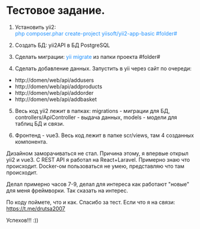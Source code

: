 # Тестовое задание.

1. Установить yii2:  
<span style="color: #1E90FF">php composer.phar create-project yiisoft/yii2-app-basic #folder#</span>

2. Создать БД: yii2API в БД PostgreSQL

3. Сделать миграции: <span style="color: #1E90FF">yii migrate</span> из папки проекта #folder#

4. Сделать добавление данных. Запустить в yii через сайт по очереди: 
<ul>
    <li>http://domen/web/api/addusers</li>
    <li>http://domen/web/api/addproducts</li>
    <li>http://domen/web/api/addorder</li>
    <li>http://domen/web/api/addbasket</li>
</ul>

5. Весь код yii2 лежит в папках: migrations - миграции для БД, controllers/ApiController - выдача данных, models - модели для таблиц БД и связи.

6. Фронтенд - vue3. Весь код лежит в папке scr/views, там 4 созданных компонента.

Дизайном заморачиваться не стал. Причина этому, я впервые открыл yii2 и vue3. С REST API я работал на React+Laravel. Примерно знаю что происходит. Docker-ом пользоваться не умею, представляю что там происходит.

Делал примерно часов 7-9, делал для интереса как работают "новые" для меня фреймворки. Так сказать на интерес.

По коду поймете, что и как. Спасибо за тест. Если что я на связи:
https://t.me/drutsa2007

Успехов!!! :))